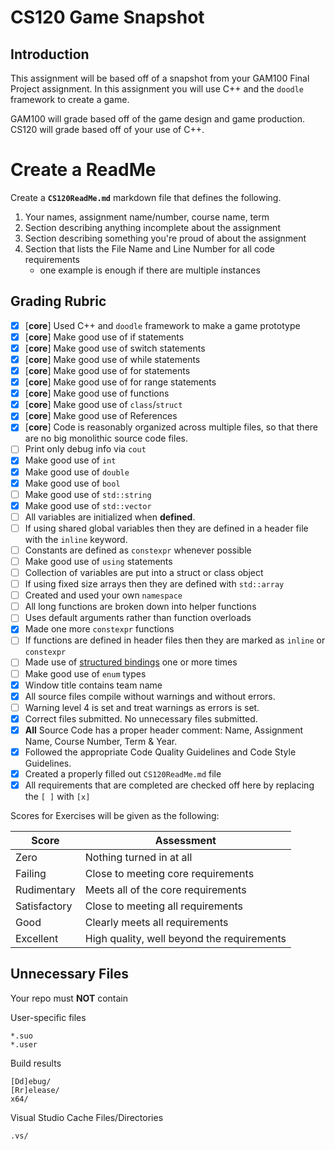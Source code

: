 # CS120 Game Snapshot

## Introduction

This assignment will be based off of a snapshot from your GAM100 Final Project assignment. In this assignment you will use C++ and the `doodle` framework to create a game.

GAM100 will grade based off of the game design and game production. CS120 will grade based off of your use of C++.

# Create a ReadMe


Create a **`CS120ReadMe.md`** markdown file that defines the following.

1. Your names, assignment name/number, course name, term
2. Section describing anything incomplete about the assignment
3. Section describing something you're proud of about the assignment
4. Section that lists the File Name and Line Number for all code requirements
    - one example is enough if there are multiple instances

## Grading Rubric

- [x] [**core**] Used C++ and `doodle` framework to make a game prototype
- [x] [**core**] Make good use of if statements
- [x] [**core**] Make good use of switch statements
- [x] [**core**] Make good use of while statements
- [x] [**core**] Make good use of for statements
- [x] [**core**] Make good use of for range statements
- [x] [**core**] Make good use of functions
- [x] [**core**] Make good use of `class`/`struct`
- [x] [**core**] Make good use of References
- [x] [**core**] Code is reasonably organized across multiple files, so that there are no big monolithic source code files.
- [ ] Print only debug info via `cout`
- [x] Make good use of `int`
- [x] Make good use of `double`
- [x] Make good use of `bool`
- [ ] Make good use of `std::string`
- [x] Make good use of `std::vector`
- [ ] All variables are initialized when **defined**.
- [ ] If using shared global variables then they are defined in a header file with the `inline` keyword.
- [ ] Constants are defined as `constexpr` whenever possible
- [ ] Make good use of `using` statements
- [ ] Collection of variables are put into a struct or class object
- [ ] If using fixed size arrays then they are defined with `std::array`
- [ ] Created and used your own `namespace`
- [ ] All long functions are broken down into helper functions
- [ ] Uses default arguments rather than function overloads
- [x] Made one more `constexpr` functions
- [ ] If functions are defined in header files then they are marked as `inline` or `constexpr`
- [ ] Made use of [structured bindings](https://en.cppreference.com/w/cpp/language/structured_binding) one or more times
- [ ] Make good use of `enum` types
- [x] Window title contains team name
- [x] All source files compile without warnings and without errors.
- [ ] Warning level 4 is set and treat warnings as errors is set.
- [x] Correct files submitted. No unnecessary files submitted.
- [x] **All** Source Code has a proper header comment: Name, Assignment Name, Course Number, Term & Year.
- [x] Followed the appropriate Code Quality Guidelines and Code Style Guidelines.
- [x] Created a properly filled out `CS120ReadMe.md` file
- [x] All requirements that are completed are checked off here by replacing the `[ ]` with `[x]`

Scores for Exercises will be given as the following:

Score        | Assessment
------------ | ----------
Zero         | Nothing turned in at all
Failing      | Close to meeting core requirements
Rudimentary  | Meets all of the core requirements
Satisfactory | Close to meeting all requirements
Good         | Clearly meets all requirements 
Excellent    | High quality, well beyond the requirements

## Unnecessary Files

Your repo must **NOT** contain

User-specific files

    *.suo
    *.user

Build results

    [Dd]ebug/
    [Rr]elease/
    x64/

Visual Studio Cache Files/Directories

    .vs/
